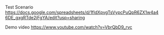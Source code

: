 Test Scenario
https://docs.google.com/spreadsheets/d/1fIdXpvgTsVypcPuQpR6ZX1w4a46DE_gxgRTde2jFgYA/edit?usp=sharing

Demo video
https://www.youtube.com/watch?v=VbrQbD9_rvc

